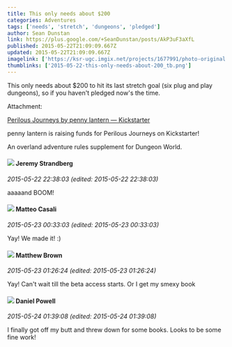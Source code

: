 ```yaml
---
title: This only needs about $200
categories: Adventures
tags: ['needs', 'stretch', 'dungeons', 'pledged']
author: Sean Dunstan
link: https://plus.google.com/+SeanDunstan/posts/AkP3uF3aXfL
published: 2015-05-22T21:09:09.667Z
updated: 2015-05-22T21:09:09.667Z
imagelink: ['https://ksr-ugc.imgix.net/projects/1677991/photo-original.jpg?v=1427461646&w=1536&h=1152&fit=crop&auto=format&q=92&s=8a1e660ece4f534dc506b747fdbfffd6']
thumblinks: ['2015-05-22-this-only-needs-about-200_tb.png']
---
```


This only needs about $200 to hit its last stretch goal (six plug and play dungeons), so if you haven&#39;t pledged now&#39;s the time.


Attachment:

<a href='https://www.kickstarter.com/projects/1735046512/perilous-journeys'>Perilous Journeys by penny lantern — Kickstarter</a>


penny lantern is raising funds for Perilous Journeys on Kickstarter! 

 An overland adventure rules supplement for Dungeon World.
<div id='comment z13rtnuhhpnaxtctu234uphocnizctwz104'>
  <h4><img src='{{site.baseurl}}//images/avatars/102595580176380683252_photo.jpg'> Jeremy Strandberg</h4>
      <p><cite>2015-05-22 22:38:03 (edited: 2015-05-22 22:38:03)</cite></p>
        <p>aaaaand BOOM!  </p>
</div>
        

<div id='comment z13rtnuhhpnaxtctu234uphocnizctwz104'>
  <h4><img src='{{site.baseurl}}//images/avatars/108871211964311576918_photo.jpg'> Matteo Casali</h4>
      <p><cite>2015-05-23 00:33:03 (edited: 2015-05-23 00:33:03)</cite></p>
        <p>Yay! We made it! :)</p>
</div>
        

<div id='comment z13rtnuhhpnaxtctu234uphocnizctwz104'>
  <h4><img src='{{site.baseurl}}//images/avatars/116553228834877922102_photo.jpg'> Matthew Brown</h4>
      <p><cite>2015-05-23 01:26:24 (edited: 2015-05-23 01:26:24)</cite></p>
        <p>Yay! Can&#39;t wait till the beta access starts. Or I get my smexy book</p>
</div>
        

<div id='comment z13rtnuhhpnaxtctu234uphocnizctwz104'>
  <h4><img src='{{site.baseurl}}//images/avatars/113165164943915272090_photo.jpg'> Daniel Powell</h4>
      <p><cite>2015-05-24 01:39:08 (edited: 2015-05-24 01:39:08)</cite></p>
        <p>I finally got off my butt and threw down for some books. Looks to be some fine work!</p>
</div>
        